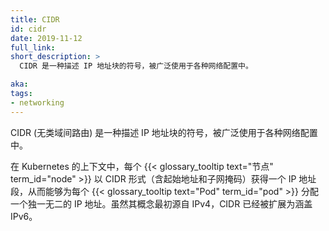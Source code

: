 ```yaml
---
title: CIDR
id: cidr
date: 2019-11-12
full_link: 
short_description: >
  CIDR 是一种描述 IP 地址块的符号，被广泛使用于各种网络配置中。

aka:
tags:
- networking
---
```


<!--
---
title: CIDR
id: cidr
date: 2019-11-12
full_link: 
short_description: >
  CIDR is a notation for describing blocks of IP addresses and is used heavily in various networking configurations.

aka:
tags:
- networking
---
-->

<!--
CIDR (Classless Inter-Domain Routing) is a notation for describing blocks of IP addresses and is used heavily in various networking configurations.
-->
CIDR (无类域间路由) 是一种描述 IP 地址块的符号，被广泛使用于各种网络配置中。


<!--more-->

<!--
In the context of Kubernetes, each {{< glossary_tooltip text="Node" term_id="node" >}} is assigned a range of IP addresses through the start address and a subnet mask using CIDR. This allows Nodes to assign each {{< glossary_tooltip text="Pod" term_id="pod" >}} a unique IP address. Although originally a concept for IPv4, CIDR has also been expanded to include IPv6. 
-->
在 Kubernetes 的上下文中，每个 {{< glossary_tooltip text="节点" term_id="node" >}} 以 CIDR 形式（含起始地址和子网掩码）获得一个 IP 地址段，从而能够为每个 {{< glossary_tooltip text="Pod" term_id="pod" >}} 分配一个独一无二的 IP 地址。虽然其概念最初源自 IPv4，CIDR 已经被扩展为涵盖 IPv6。
